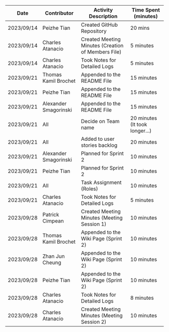 | Date        | Contributor| Activity Description  | Time Spent (minutes)|
|-------------|----|----------------------------------------------------------------- |--------------|
| 2023/09/14  | Peizhe Tian               |  Created GitHub Repository               | 20 mins    |
| 2023/09/14  | Charles Atanacio          | Created Meeting Minutes (Creation of Members File)            | 5 minutes  |   
| 2023/09/14  | Charles Atanacio          | Took Notes for Detailed Logs           | 5 minutes  |   
| 2023/09/21  | Thomas Kamil Brochet      |  Appended to the README File                | 15 minutes |
| 2023/09/21  | Peizhe Tian     |  Appended to the README File                | 15 minutes |
| 2023/09/21  |  Alexander Smagorinski      |  Appended to the README File                | 15 minutes |
| 2023/09/21  | All                       | Decide on Team name                       |20 minutes (It took longer...)  |
| 2023/09/21  |All                        | Added to user stories backlog              | 20 minutes | 
| 2023/09/21  |Alexander Smagorinski      | Planned for Sprint 2                      |10 minutes  |
| 2023/09/21  |Peizhe Tian                | Planned for Sprint 2                      |10 minutes  |
| 2023/09/21  |All                         | Task Assignment (Roles)                   |10 minutes  |
| 2023/09/21  | Charles Atanacio            | Took Notes for Detailed Logs               | 5 minutes  | 
| 2023/09/28  |Patrick Cimpean             | Created Meeting Minutes (Meeting Session 1)                   |10 minutes  |
| 2023/09/28  | Thomas Kamil Brochet     | Appended to the Wiki Page (Sprint 2)               |10 minutes  |
| 2023/09/28  | Zhan Jun Cheung	            | Appended to the Wiki Page (Sprint 2)                 |10 minutes  |
| 2023/09/28  | Peizhe Tian            | Appended to the Wiki Page (Sprint 2)                  |10 minutes  |
| 2023/09/28  | Charles Atanacio            | Took Notes for Detailed Logs               | 8 minutes  | 
| 2023/09/28  |Charles Atanacio          | Created Meeting Minutes (Meeting Session 2)                   |10 minutes  |












